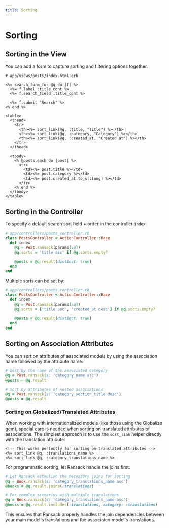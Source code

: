 ```yaml
---
title: Sorting
---
```



# Sorting

## Sorting in the View

You can add a form to capture sorting and filtering options together.

```erb
# app/views/posts/index.html.erb

<%= search_form_for @q do |f| %>
  <%= f.label :title_cont %>
  <%= f.search_field :title_cont %>

  <%= f.submit "Search" %>
<% end %>

<table>
  <thead>
    <tr>
      <th><%= sort_link(@q, :title, "Title") %></th>
      <th><%= sort_link(@q, :category, "Category") %></th>
      <th><%= sort_link(@q, :created_at, "Created at") %></th>
    </tr>
  </thead>

  <tbody>
    <% @posts.each do |post| %>
      <tr>
        <td><%= post.title %></td>
        <td><%= post.category %></td>
        <td><%= post.created_at.to_s(:long) %></td>
      </tr>
    <% end %>
  </tbody>
</table>
```

## Sorting in the Controller

To specify a default search sort field + order in the controller `index`:

```ruby
# app/controllers/posts_controller.rb
class PostsController < ActionController::Base
  def index
    @q = Post.ransack(params[:q])
    @q.sorts = 'title asc' if @q.sorts.empty?

    @posts = @q.result(distinct: true)
  end
end
```

Multiple sorts can be set by:

```ruby
# app/controllers/posts_controller.rb
class PostsController < ActionController::Base
  def index
    @q = Post.ransack(params[:q])
    @q.sorts = ['title asc', 'created_at desc'] if @q.sorts.empty?

    @posts = @q.result(distinct: true)
  end
end
```

## Sorting on Association Attributes

You can sort on attributes of associated models by using the association name followed by the attribute name:

```ruby
# Sort by the name of the associated category
@q = Post.ransack(s: 'category_name asc')
@posts = @q.result

# Sort by attributes of nested associations
@q = Post.ransack(s: 'category_section_title desc')
@posts = @q.result
```

### Sorting on Globalized/Translated Attributes

When working with internationalized models (like those using the Globalize gem), special care is needed when sorting on translated attributes of associations. The simplest approach is to use the `sort_link` helper directly with the translation attribute:

```erb
<!-- This works perfectly for sorting on translated attributes -->
<%= sort_link @q, :translations_name %>
<%= sort_link @q, :category_translations_name %>
```

For programmatic sorting, let Ransack handle the joins first:

```ruby
# Let Ransack establish the necessary joins for sorting
@q = Book.ransack(s: 'category_translations_name asc')
@books = @q.result.joins(:translations)

# For complex scenarios with multiple translations
@q = Book.ransack(s: 'category_translations_name asc')
@books = @q.result.includes(:translations, category: :translations)
```

This ensures that Ransack properly handles the join dependencies between your main model's translations and the associated model's translations.
